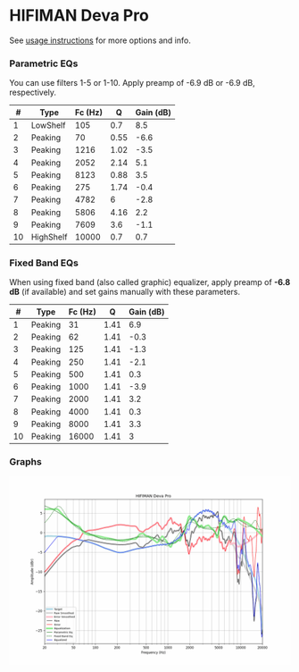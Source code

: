 # HIFIMAN Deva Pro
See [usage instructions](https://github.com/jaakkopasanen/AutoEq#usage) for more options and info.

### Parametric EQs
You can use filters 1-5 or 1-10. Apply preamp of -6.9 dB or -6.9 dB, respectively.

|   # | Type      |   Fc (Hz) |    Q |   Gain (dB) |
|-----|-----------|-----------|------|-------------|
|   1 | LowShelf  |       105 | 0.7  |         8.5 |
|   2 | Peaking   |        70 | 0.55 |        -6.6 |
|   3 | Peaking   |      1216 | 1.02 |        -3.5 |
|   4 | Peaking   |      2052 | 2.14 |         5.1 |
|   5 | Peaking   |      8123 | 0.88 |         3.5 |
|   6 | Peaking   |       275 | 1.74 |        -0.4 |
|   7 | Peaking   |      4782 | 6    |        -2.8 |
|   8 | Peaking   |      5806 | 4.16 |         2.2 |
|   9 | Peaking   |      7609 | 3.6  |        -1.1 |
|  10 | HighShelf |     10000 | 0.7  |         0.7 |

### Fixed Band EQs
When using fixed band (also called graphic) equalizer, apply preamp of **-6.8 dB** (if available) and set gains manually with these parameters.

|   # | Type    |   Fc (Hz) |    Q |   Gain (dB) |
|-----|---------|-----------|------|-------------|
|   1 | Peaking |        31 | 1.41 |         6.9 |
|   2 | Peaking |        62 | 1.41 |        -0.3 |
|   3 | Peaking |       125 | 1.41 |        -1.3 |
|   4 | Peaking |       250 | 1.41 |        -2.1 |
|   5 | Peaking |       500 | 1.41 |         0.3 |
|   6 | Peaking |      1000 | 1.41 |        -3.9 |
|   7 | Peaking |      2000 | 1.41 |         3.2 |
|   8 | Peaking |      4000 | 1.41 |         0.3 |
|   9 | Peaking |      8000 | 1.41 |         3.3 |
|  10 | Peaking |     16000 | 1.41 |         3   |

### Graphs
![](./HIFIMAN%20Deva%20Pro.png)
